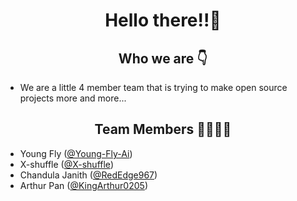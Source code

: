 <h1 align="center">Hello there!!👋</h1>
<h2 align="center">Who we are 👇</h2>
<ul>
  <li>We are a little 4 member team that is trying to make open source projects more and more...</li>
</ul>

<h2 align="center">Team Members 👨👨👨👨</h2>

* Young Fly ([@Young-Fly-Ai](https://github.com/Young-Fly-Ai))
* X-shuffle ([@X-shuffle](https://github.com/X-shuffle))
* Chandula Janith ([@RedEdge967](https://github.com/RedEdge967))
* Arthur Pan ([@KingArthur0205](https://github.com/KingArthur0205))
